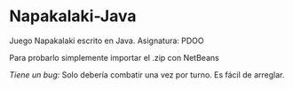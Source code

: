 # Napakalaki-Java
Juego Napakalaki escrito en Java. Asignatura: PDOO  

Para probarlo simplemente importar el .zip con NetBeans

*Tiene un bug:* Solo debería combatir una vez por turno. Es fácil de arreglar.
